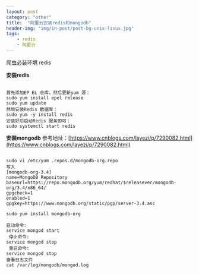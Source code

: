 ```yaml
---
layout: post
category: "other"
title:  "阿里云安装redis和mongodb"
header-img: "img/in-post/post-bg-unix-linux.jpg"
tags:
    - redis
    - 阿里云
---
```


爬虫必装环境 redis

**安装redis**

<pre><code>
首先添加EP EL 仓库，然后更新yum 源：
sudo yum install epel release
sudo yum update
然后安装Redis 数据库：
sudo yum -y install redis
安装好后启动Redis 服务即可：
sudo systemctl start redis
</code></pre>


**安装mongodb**
参考地址：[https://www.cnblogs.com/layezi/p/7290082.html](https://www.cnblogs.com/layezi/p/7290082.html)
<pre><code>
sudo vi /etc/yum .repos.d/mongodb-org.repo
写入
[mongodb-org-3.4]
name=MongoDB Repository
baseurl=https://repo.mongodb.org/yum/redhat/$releasever/mongodb-org/3.4/x86_64/
gpgcheck=1
enabled=1
gpgkey=https://www.mongodb.org/static/pgp/server-3.4.asc

sudo yum install mongodb-org

启动命令:
service mongod start
 停止命令:
service mongod stop
 重启命令:
service mongod stop
查看日志文件
cat /var/log/mongodb/mongod.log
</code></pre>